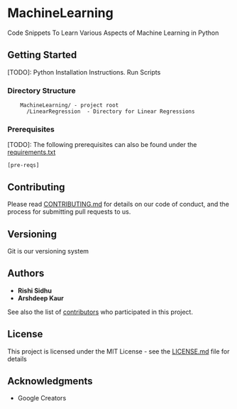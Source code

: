 # MachineLearning
Code Snippets To Learn Various Aspects of Machine Learning in Python

## Getting Started

[TODO]: Python Installation Instructions. Run Scripts

### Directory Structure
```
    MachineLearning/ - project root
      /LinearRegression  - Directory for Linear Regressions
```      
### Prerequisites

[TODO]: The following prerequisites can also be found under the [requirements.txt](https://bitbucket.org/rishisid/mlip/raw/b7b9a77d95d7fda9373150aed6a765885d71d191/requirements.txt)

```
[pre-reqs]
```


## Contributing

Please read [CONTRIBUTING.md](https://www.google.com) for details on our code of conduct, and the process for submitting pull requests to us.

## Versioning

Git is our versioning system

## Authors

* **Rishi Sidhu** 
* **Arshdeep Kaur** 

See also the list of [contributors](https://www.google.com) who participated in this project.

## License

This project is licensed under the MIT License - see the [LICENSE.md](LICENSE.md) file for details

## Acknowledgments

* Google Creators